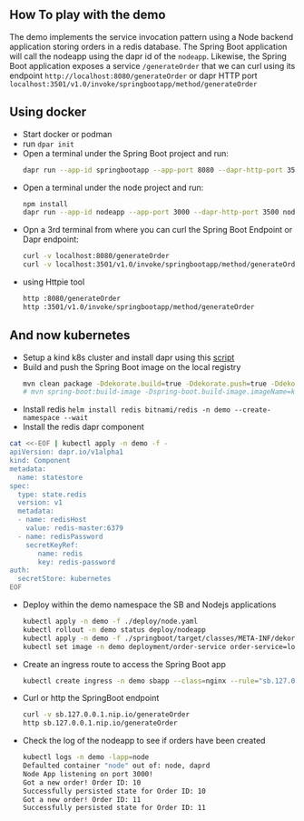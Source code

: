 ## How To play with the demo

The demo implements the service invocation pattern using a Node backend application storing orders in a redis database. The Spring Boot 
application will call the nodeapp using the dapr id of the `nodeapp`. Likewise, the Spring Boot application exposes a service `/generateOrder` that we can curl
using its endpoint `http://localhost:8080/generateOrder` or dapr HTTP port `localhost:3501/v1.0/invoke/springbootapp/method/generateOrder`

## Using docker

- Start docker or podman
- run `dpar init`
- Open a terminal under the Spring Boot project and run:
  ```bash
  dapr run --app-id springbootapp --app-port 8080 --dapr-http-port 3501 mvn spring-boot:run
  ```
- Open a terminal under the node project and run:
  ```bash
  npm install
  dapr run --app-id nodeapp --app-port 3000 --dapr-http-port 3500 node app.js
  ```
- Opn a 3rd terminal from where you can curl the Spring Boot Endpoint or Dapr endpoint:
  ```bash
  curl -v localhost:8080/generateOrder
  curl -v localhost:3501/v1.0/invoke/springbootapp/method/generateOrder
  
- using Httpie tool
  ```bash
  http :8080/generateOrder
  http :3501/v1.0/invoke/springbootapp/method/generateOrder
  ```
  
## And now kubernetes

- Setup a kind k8s cluster and install dapr using this [script](../setup-dapr.sh)
- Build and push the Spring Boot image on the local registry
  ```bash
  mvn clean package -Ddekorate.build=true -Ddekorate.push=true -Ddekorate.docker.registry=kind-registry:5000 -Ddekorate.docker.group=dapr
  # mvn spring-boot:build-image -Dspring-boot.build-image.imageName=kind-registry:5000/dapr/order-service:1.0 -Dspring-boot.build-image.publish=true
  ```
- Install redis `helm install redis bitnami/redis -n demo --create-namespace --wait`
- Install the redis dapr component
```bash
cat <<-EOF | kubectl apply -n demo -f -
apiVersion: dapr.io/v1alpha1
kind: Component
metadata:
  name: statestore
spec:
  type: state.redis
  version: v1
  metadata:
  - name: redisHost
    value: redis-master:6379
  - name: redisPassword
    secretKeyRef:
       name: redis
       key: redis-password
auth:
  secretStore: kubernetes
EOF
```

- Deploy within the demo namespace the SB and Nodejs applications
  ```bash
  kubectl apply -n demo -f ./deploy/node.yaml
  kubectl rollout -n demo status deploy/nodeapp
  kubectl apply -n demo -f ./springboot/target/classes/META-INF/dekorate/kubernetes.yml
  kubectl set image -n demo deployment/order-service order-service=localhost:5000/dapr/order-service:1.0
  ```
- Create an ingress route to access the Spring Boot app
  ```bash
  kubectl create ingress -n demo sbapp --class=nginx --rule="sb.127.0.0.1.nip.io/*=order-service:8080"
  ```
- Curl or http the SpringBoot endpoint
  ```bash
  curl -v sb.127.0.0.1.nip.io/generateOrder
  http sb.127.0.0.1.nip.io/generateOrder
  ```
- Check the log of the nodeapp to see if orders have been created
  ```bash
  kubectl logs -n demo -lapp=node
  Defaulted container "node" out of: node, daprd
  Node App listening on port 3000!
  Got a new order! Order ID: 10
  Successfully persisted state for Order ID: 10
  Got a new order! Order ID: 11
  Successfully persisted state for Order ID: 11
  ```